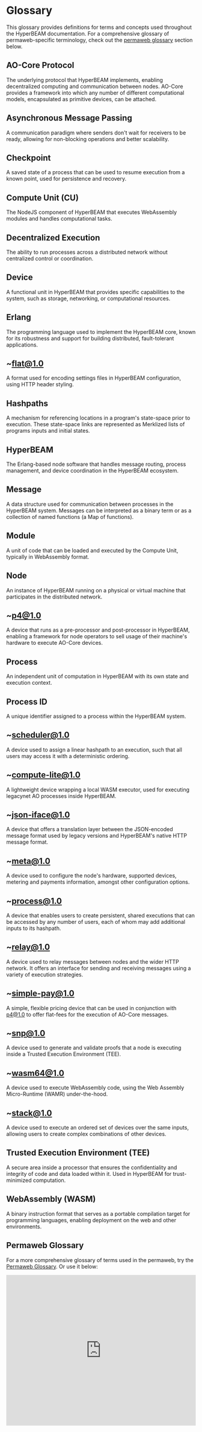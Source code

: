 # Glossary

This glossary provides definitions for terms and concepts used throughout the HyperBEAM documentation. For a comprehensive glossary of permaweb-specific terminology, check out the [permaweb glossary](#permaweb-glossary) section below.

## AO-Core Protocol
The underlying protocol that HyperBEAM implements, enabling decentralized computing and communication between nodes. AO-Core provides a framework into which any number of different computational models, encapsulated as primitive devices, can be attached.

## Asynchronous Message Passing
A communication paradigm where senders don't wait for receivers to be ready, allowing for non-blocking operations and better scalability.

## Checkpoint
A saved state of a process that can be used to resume execution from a known point, used for persistence and recovery.

## Compute Unit (CU)
The NodeJS component of HyperBEAM that executes WebAssembly modules and handles computational tasks.

## Decentralized Execution
The ability to run processes across a distributed network without centralized control or coordination.

## Device
A functional unit in HyperBEAM that provides specific capabilities to the system, such as storage, networking, or computational resources.

## Erlang
The programming language used to implement the HyperBEAM core, known for its robustness and support for building distributed, fault-tolerant applications.

## ~flat@1.0
A format used for encoding settings files in HyperBEAM configuration, using HTTP header styling.

## Hashpaths
A mechanism for referencing locations in a program's state-space prior to execution. These state-space links are represented as Merklized lists of programs inputs and initial states.

## HyperBEAM
The Erlang-based node software that handles message routing, process management, and device coordination in the HyperBEAM ecosystem.

## Message
A data structure used for communication between processes in the HyperBEAM system. Messages can be interpreted as a binary term or as a collection of named functions (a Map of functions).

## Module
A unit of code that can be loaded and executed by the Compute Unit, typically in WebAssembly format.

## Node
An instance of HyperBEAM running on a physical or virtual machine that participates in the distributed network.

## ~p4@1.0
A device that runs as a pre-processor and post-processor in HyperBEAM, enabling a framework for node operators to sell usage of their machine's hardware to execute AO-Core devices.

## Process
An independent unit of computation in HyperBEAM with its own state and execution context.

## Process ID
A unique identifier assigned to a process within the HyperBEAM system.

## ~scheduler@1.0
A device used to assign a linear hashpath to an execution, such that all users may access it with a deterministic ordering.

## ~compute-lite@1.0
A lightweight device wrapping a local WASM executor, used for executing legacynet AO processes inside HyperBEAM.

## ~json-iface@1.0
A device that offers a translation layer between the JSON-encoded message format used by legacy versions and HyperBEAM's native HTTP message format.

## ~meta@1.0
A device used to configure the node's hardware, supported devices, metering and payments information, amongst other configuration options.

## ~process@1.0
A device that enables users to create persistent, shared executions that can be accessed by any number of users, each of whom may add additional inputs to its hashpath.

## ~relay@1.0
A device used to relay messages between nodes and the wider HTTP network. It offers an interface for sending and receiving messages using a variety of execution strategies.

## ~simple-pay@1.0
A simple, flexible pricing device that can be used in conjunction with p4@1.0 to offer flat-fees for the execution of AO-Core messages.

## ~snp@1.0
A device used to generate and validate proofs that a node is executing inside a Trusted Execution Environment (TEE).

## ~wasm64@1.0
A device used to execute WebAssembly code, using the Web Assembly Micro-Runtime (WAMR) under-the-hood.

## ~stack@1.0
A device used to execute an ordered set of devices over the same inputs, allowing users to create complex combinations of other devices.

## Trusted Execution Environment (TEE)
A secure area inside a processor that ensures the confidentiality and integrity of code and data loaded within it. Used in HyperBEAM for trust-minimized computation.

## WebAssembly (WASM)
A binary instruction format that serves as a portable compilation target for programming languages, enabling deployment on the web and other environments.

## Permaweb Glossary

For a more comprehensive glossary of terms used in the permaweb, try the [Permaweb Glossary](https://glossary.arweave.net). Or use it below:


<style>
.dark-mode-iframe-container { display: none; }
.light-mode-iframe-container { display: block; }
[data-md-color-scheme="slate"] .light-mode-iframe-container { display: none; }
[data-md-color-scheme="slate"] .dark-mode-iframe-container { display: block; }

/* Explicitly handle default scheme */
[data-md-color-scheme="default"] .dark-mode-iframe-container { display: none; }
[data-md-color-scheme="default"] .light-mode-iframe-container { display: block; }
</style>

<div class="mt-6">
  <div class="light-mode-iframe-container">
    <iframe 
     id="glossary-frame-light" 
     src="https://glossary.arweave.net/?hide-header=true&bg-color=%23FFFFFF&text-color=%231A1A1A&heading-color=%233C3C3C&tag-text=%23ffffff&button-text=%23ffffff"
     width="100%" 
     height="400" 
     frameborder="0" 
     scrolling="no">
    </iframe>
  </div>
  <div class="dark-mode-iframe-container">
    <iframe 
     class="w-full"
	 width="100%" 
     height="400"  
	 frameborder="0" 
	 scrolling="no"
     src="https://glossary.arweave.net/?hide-header=true&bg-color=%231F2129&text-color=%23e0e0e0&heading-color=%23ffffff&border-color=%23444444&hover-bg=%23222222&button-text=%23ffffff&section-bg=%23333333&section-color=%23ffffff&category-bg=%23333333&category-text=%23ffffff&tag-text=%23ffffff&secondary-text=%23a0a0a0&result-bg=%231e1e1e&result-hover=%23333333"
     >
    </iframe>
  </div>
</div>